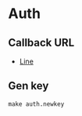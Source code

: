 # Auth

## Callback URL

- [Line](http://localhost:8080/api/v1/auth/line/callback)

## Gen key

`make auth.newkey`
